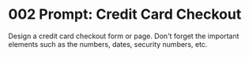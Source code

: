 # 002 Prompt: Credit Card Checkout

Design a credit card checkout form or page. Don't forget the important elements such as the numbers, dates, security numbers, etc.